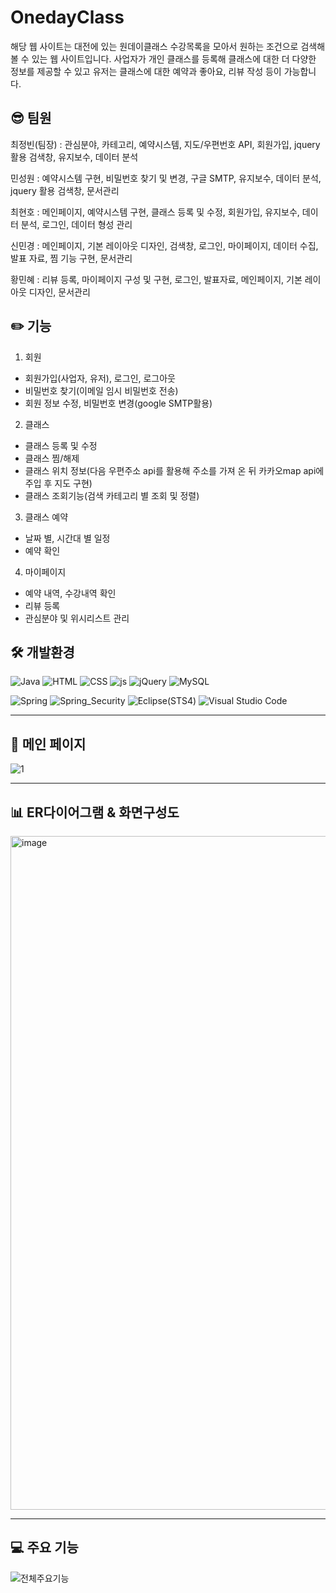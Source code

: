 # OnedayClass
해당 웹 사이트는 대전에 있는 원데이클래스 수강목록을 모아서 원하는 조건으로 검색해 볼 수 있는 웹 사이트입니다. 사업자가 개인 클래스를 등록해 클래스에 대한 더 다양한 정보를 제공할 수 있고 유저는 클래스에 대한 예약과 좋아요, 리뷰 작성 등이 가능합니다. 

## 😎 팀원
최정빈(팀장)	: 관심분야, 카테고리, 예약시스템, 지도/우편번호 API, 회원가입, jquery 활용 검색창, 유지보수, 데이터 분석

민성원	: 예약시스템 구현, 비밀번호 찾기 및 변경, 구글 SMTP, 유지보수, 데이터 분석, jquery 활용 검색창, 문서관리

최현호	: 메인페이지, 예약시스템 구현, 클래스 등록 및 수정, 회원가입, 유지보수, 데이터 분석, 로그인, 데이터 형성 관리 

신민경	: 메인페이지, 기본 레이아웃 디자인, 검색창, 로그인, 마이페이지, 데이터 수집, 발표 자료, 찜 기능 구현, 문서관리

황민혜	: 리뷰 등록, 마이페이지 구성 및 구현, 로그인, 발표자료, 메인페이지, 기본 레이아웃 디자인, 문서관리

## ✏️ 기능
1. 회원
- 회원가입(사업자, 유저), 로그인, 로그아웃
- 비밀번호 찾기(이메일 임시 비밀번호 전송)
- 회원 정보 수정, 비밀번호 변경(google SMTP활용)
2. 클래스
- 클래스 등록 및 수정
- 클래스 찜/해제
- 클래스 위치 정보(다음 우편주소 api를 활용해 주소를 가져 온 뒤 카카오map api에 주입 후 지도 구현)
- 클래스 조회기능(검색 카테고리 별 조회 및 정렬) 
3. 클래스 예약
- 날짜 별, 시간대 별 일정
- 예약 확인
4. 마이페이지
- 예약 내역, 수강내역 확인
- 리뷰 등록
- 관심분야 및 위시리스트 관리

## 🛠️ 개발환경
![Java](https://img.shields.io/badge/Java-ED8B00?style=for-the-badge&logo=openjdk&logoColor=white)
![HTML](https://img.shields.io/badge/HTML-239120?style=for-the-badge&logo=html5&logoColor=white)
![CSS](https://img.shields.io/badge/CSS-239120?&style=for-the-badge&logo=css3&logoColor=white)
![js](https://img.shields.io/badge/JavaScript-F7DF1E?style=for-the-badge&logo=JavaScript&logoColor=white)
![jQuery](https://img.shields.io/badge/jQuery-0769AD?style=for-the-badge&logo=jquery&logoColor=white)
![MySQL](https://img.shields.io/badge/MySQL-005C84?style=for-the-badge&logo=mysql&logoColor=white)

![Spring](https://img.shields.io/badge/Spring-6DB33F?style=for-the-badge&logo=spring&logoColor=white)
![Spring_Security](https://img.shields.io/badge/Spring_Security-6DB33F?style=for-the-badge&logo=Spring-Security&logoColor=white)
![Eclipse(STS4)](https://img.shields.io/badge/Eclipse-2C2255?style=for-the-badge&logo=eclipse&logoColor=white)
![Visual Studio Code](https://img.shields.io/badge/Visual_Studio_Code-0078D4?style=for-the-badge&logo=visual%20studio%20code&logoColor=white)

----

## 📜 메인 페이지
![1](https://github.com/Choijb01/AoooA/assets/144335734/739acb8f-751e-4361-aef1-7800d74a65b8)

----

## 📊 ER다이어그램 & 화면구성도
<img width="1078" alt="image" src="https://github.com/Choijb01/AoooA/assets/144335734/b0699594-52be-41f1-aa94-0f936504fe01">

----

## 💻 주요 기능
![전체주요기능](https://github.com/Choijb01/AoooA/assets/144335734/0d9df658-07a1-41f1-af19-e1391a5107cb)




